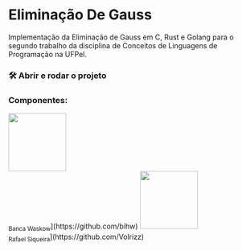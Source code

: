 # Eliminação De Gauss
Implementação da Eliminação de Gauss em C, Rust e Golang para o segundo trabalho da disciplina de Conceitos de Linguagens de Programação na UFPel.

<h3> 🛠️ Abrir e rodar o projeto </h3>


<h3> Componentes: </h3> 
<img src="https://avatars.githubusercontent.com/u/76601652?v=4" width=115><br><sub>Banca Waskow</sub>](https://github.com/bihw) <img src="https://avatars.githubusercontent.com/u/23068664?v=4" width=115><br><sub>Rafael Siqueira</sub>](https://github.com/Volrizz) 

